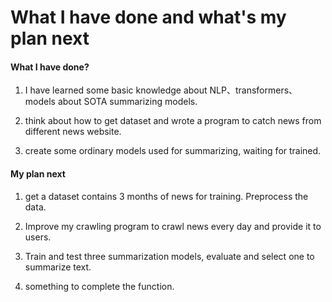 # What I have done and what's my plan next

#### What I have done?

1. I have learned some basic knowledge about NLP、transformers、models about SOTA summarizing models.

2. think about how to get dataset and wrote a program to catch news from different news website.
3. create some ordinary models used for summarizing, waiting for trained.

#### My plan next

1. get a dataset contains 3 months of news for training. Preprocess the data.
2. Improve my crawling program to crawl news every day and provide it to users.
3. Train and test three summarization models, evaluate and select one to summarize text.

4. something to complete the function.
